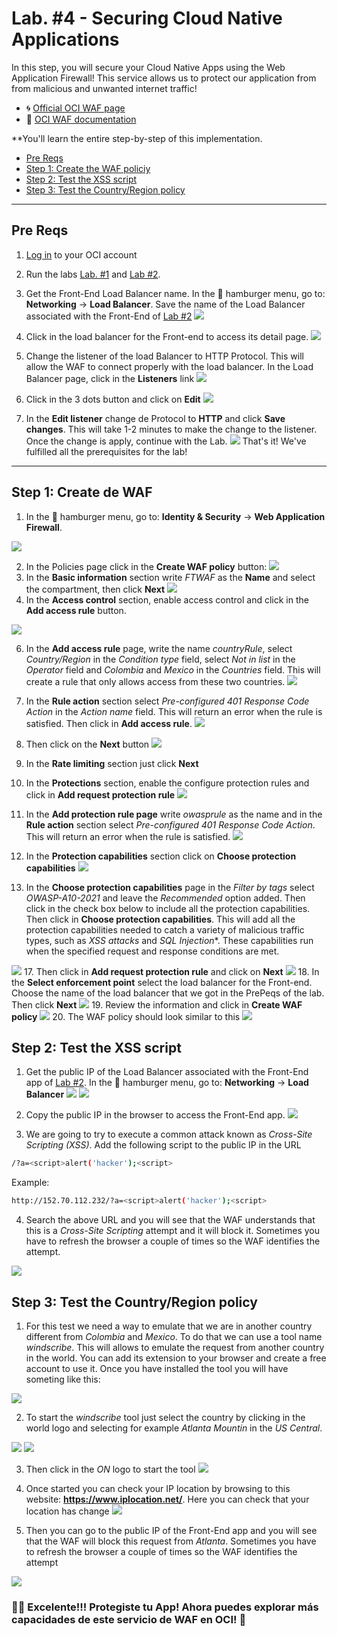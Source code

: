 # Lab. #4 - Securing Cloud Native Applications

In this step, you will secure your Cloud Native Apps using the Web Application Firewall! This service allows us to protect our application from from malicious and unwanted internet traffic!

- 🌀 [Official OCI WAF page](https://www.oracle.com/security/cloud-security/web-application-firewall/)
- 🧾 [OCI WAF documentation](https://docs.oracle.com/en-us/iaas/Content/WAF/Concepts/overview.htm)

**You'll learn the entire step-by-step of this implementation.
 - [Pre Reqs](#PreReqs)
 - [Step 1: Create the WAF policiy](#Passo1)
 - [Step 2: Test the XSS script](#Passo2)
 - [Step 3: Test the Country/Region policy ](#Passo3)

 - - -

 ## <a name="PreReqs"></a> Pre Reqs

 1. [Log in](https://www.oracle.com/cloud/sign-in.html) to your OCI account

 2. Run the labs [Lab. #1](../Lab.%20%231%20-%20Resource%20Provisioning) and [Lab #2](../Lab.%20%232%20-%20Developing%20Cloud%20Native%20Applications%20-%20Parte%201).
 3. Get the Front-End Load Balancer name. In the 🍔 hamburger menu, go to: **Networking** → **Load Balancer**. Save the name of the Load Balancer associated with the Front-End of [Lab #2](../Lab.%20%232%20-%20Developing%20Cloud%20Native%20Applications%20-%20Parte%201)
    ![](./images/LB1.png)

 5. Click in the load balancer for the Front-end to access its detail page.
 ![](./images/LB2.png)
 7. Change the listener of the load Balancer to HTTP Protocol. This will allow the WAF to connect properly with the load balancer. In the Load Balancer page, click in the **Listeners** link
    ![](./images/LB3.png)
 9. Click in the 3 dots button and click on **Edit**
     ![](./images/LB4.png)
 11. In the **Edit listener** change de Protocol to **HTTP** and click **Save changes**. This will take 1-2 minutes to make the change to the listener. Once the change is apply, continue with the Lab.
 ![](./images/LB5.png)
 That's it! We've fulfilled all the prerequisites for the lab!
 
 - - -

 ## <a name="Passo1"></a> Step 1: Create de WAF

 1. In the 🍔 hamburger menu, go to: **Identity & Security** → **Web Application Firewall**.
    
 ![](./images/WAF.png)

 2. In the Policies page click in the **Create WAF policy** button:
 ![](./images/WAF2.png)
 3.  In the **Basic information** section write *FTWAF* as the **Name** and select the compartment, then click **Next**
    ![](./images/WAF3.png)
 5.  In the **Access control** section, enable access control and click in the **Add access rule** button.

 ![](./images/WAF15.png)
 
 6. In the **Add access rule** page, write the name *countryRule*, select *Country/Region* in the *Condition type* field, select *Not in list* in the *Operator* field and *Colombia* and *Mexico* in the *Countries* field. This will create a rule that only allows access from these two countries.
 ![](./images/WAF4.png)
 7. In the **Rule action** section select *Pre-configured 401 Response Code Action* in the *Action name* field. This will return an error when the rule is satisfied. Then click in **Add access rule**.
 ![](./images/WAF5.png) 
 9. Then click on the **Next** button
![](./images/WAF6.png)
 10. In the **Rate limiting** section just click **Next**
 11. In the **Protections** section, enable the configure protection rules and click in **Add request protection rule**
 ![](./images/WAF7.png)
 13. In the **Add protection rule page** write *owasprule* as the name and in the **Rule action** section select *Pre-configured 401 Response Code Action*. This will return an error when the rule is satisfied.
![](./images/WAF8.png)

 14. In the **Protection capabilities** section click on **Choose protection capabilities**
![](./images/WAF9.png)
 15. In the **Choose protection capabilities** page in the *Filter by tags* select *OWASP-A10-2021* and leave the *Recommended* option added. Then click in the check box below to include all the protection capabilities. Then click in **Choose protection capabilities**. This will add all the protection capabilities needed to catch a variety of malicious traffic types, such as *XSS attacks* and *SQL Injection**. These capabilities run when the specified request and response conditions are met.

  ![](./images/WAF10.png)
 17. Then click in **Add request protection rule** and click on **Next**
 ![](./images/WAF11.png)
 18. In the **Select enforcement point** select the load balancer for the Front-end. Choose the name of the load balancer that we got in the PrePeqs of the lab. Then click **Next**
 ![](./images/WAF12.png)
 19. Review the information and click in **Create WAF policy**
 ![](./images/WAF13.png)
 20. The WAF policy should look similar to this
 ![](./images/WAF14.png)


 ## <a name="Passo2"></a> Step 2: Test the XSS script

 1. Get the public IP of the Load Balancer associated with the Front-End app of [Lab #2](../Lab.%20%232%20-%20Developing%20Cloud%20Native%20Applications%20-%20Parte%201). In the 🍔 hamburger menu, go to: **Networking** → **Load Balancer**
    ![](./images/LB1.png)
    ![](./images/scrip1.png)
 3. Copy the public IP in the browser to access the Front-End app. 
 ![](./images/script2.png)

 3. We are going to try to execute a common attack known as *Cross-Site Scripting (XSS)*. Add the following script to the public IP in the URL

```bash
/?a=<script>alert('hacker');<script>
```
Example:

```bash
http://152.70.112.232/?a=<script>alert('hacker');<script>
```
4. Search the above URL and you will see that the WAF understands that this is a *Cross-Site Scripting* attempt and it will block it. Sometimes you have to refresh the browser a couple of times so the WAF identifies the attempt.

 ![](./images/script3.png)


 
 ## <a name="Passo3"></a> Step 3: Test the Country/Region policy

 1. For this test we need a way to emulate that we are in another country different from *Colombia* and *Mexico*. To do that we can use a tool name *windscribe*. This will allows to emulate the request from another country in the world. You can add its extension to your browser and create a free account to use it. Once you have installed the tool you will have someting like this:
     
![](./images/country.png)


 2. To start the *windscribe* tool just select the country by clicking in the world logo and selecting for example *Atlanta Mountin* in the *US Central*.  

![](./images/country4.png)
![](./images/country5.png)

3. Then click in the *ON* logo to start the tool
![](./images/country6.png)

4. Once started you can check your IP location by browsing to this website: **https://www.iplocation.net/**. Here you can check that your location has change
![](./images/country2.png)

5. Then you can go to the public IP of the Front-End app and you will see that the WAF will block this request from *Atlanta*. Sometimes you have to refresh the browser a couple of times so the WAF identifies the attempt

![](./images/country3.png)


### 👏🏻 Excelente!!! Protegiste tu App! Ahora puedes explorar más capacidades de este servicio de WAF en OCI! 🚀
